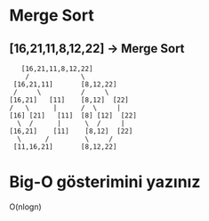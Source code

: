 # Merge Sort
## [16,21,11,8,12,22] -> Merge Sort
       [16,21,11,8,12,22]
        /             \
     [16,21,11]       [8,12,22]
     /     \          /     \  
    [16,21]   [11]    [8,12]  [22]
    /   \      |      /  \     |
    [16] [21]   [11]  [8] [12]  [22] 
      \  /      |      \  /     |
    [16,21]    [11]    [8,12]  [22]
      \      /         \     /
     [11,16,21]       [8,12,22]
# Big-O gösterimini yazınız
O(nlogn) 
